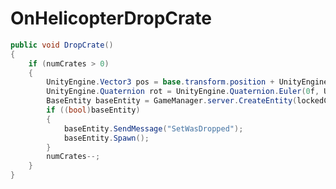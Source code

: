 <Badge type="danger" text="Carbon Compatible"/><Badge type="warning" text="Oxide Compatible"/>
# OnHelicopterDropCrate
```csharp
public void DropCrate()
{
	if (numCrates > 0)
	{
		UnityEngine.Vector3 pos = base.transform.position + UnityEngine.Vector3.down * 5f;
		UnityEngine.Quaternion rot = UnityEngine.Quaternion.Euler(0f, UnityEngine.Random.Range(0f, 360f), 0f);
		BaseEntity baseEntity = GameManager.server.CreateEntity(lockedCratePrefab.resourcePath, pos, rot);
		if ((bool)baseEntity)
		{
			baseEntity.SendMessage("SetWasDropped");
			baseEntity.Spawn();
		}
		numCrates--;
	}
}

```
